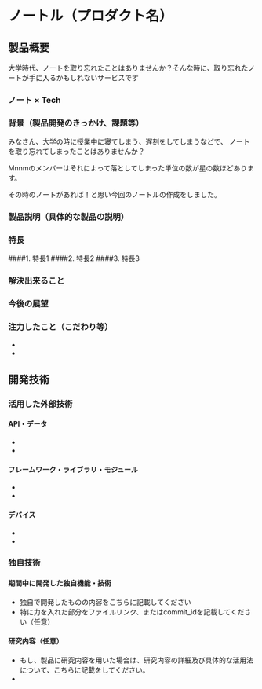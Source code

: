 # ノートル（プロダクト名）
## 製品概要
大学時代、ノートを取り忘れたことはありませんか？そんな時に、取り忘れたノートが手に入るかもしれないサービスです
### ノート × Tech

### 背景（製品開発のきっかけ、課題等）
みなさん、大学の時に授業中に寝てしまう、遅刻をしてしまうなどで、
ノートを取り忘れてしまったことはありませんか？

Mnnmのメンバーはそれによって落としてしまった単位の数が星の数ほどあります。

その時のノートがあれば！と思い今回のノートルの作成をしました。

### 製品説明（具体的な製品の説明）
### 特長
####1. 特長1
####2. 特長2
####3. 特長3

### 解決出来ること
### 今後の展望
### 注力したこと（こだわり等）
* 
* 

## 開発技術
### 活用した外部技術
#### API・データ
* 
* 

#### フレームワーク・ライブラリ・モジュール
* 
* 

#### デバイス
* 
* 

### 独自技術
#### 期間中に開発した独自機能・技術
* 独自で開発したものの内容をこちらに記載してください
* 特に力を入れた部分をファイルリンク、またはcommit_idを記載してください（任意）

#### 研究内容（任意）
* もし、製品に研究内容を用いた場合は、研究内容の詳細及び具体的な活用法について、こちらに記載をしてください。
* 
